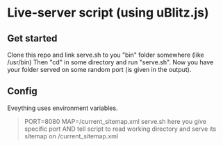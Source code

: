 # Live-server script (using uBlitz.js)
## Get started
Clone this repo and link serve.sh to you "bin" folder somewhere (like /usr/bin)
Then "cd" in some directory and run "serve.sh". 
Now you have your folder served on some random port (is given in the output).
## Config
Eveything uses environment variables.
> PORT=8080 MAP=/current\_sitemap.xml serve.sh
here you give specific port AND tell script to read working directory and serve its sitemap on /current\_sitemap.xml
